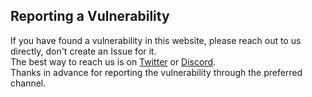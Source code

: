 ## Reporting a Vulnerability

If you have found a vulnerability in this website, please reach out to us directly, don't create an Issue for it.  
The best way to reach us is on [Twitter](https://twitter.com/backdfund) or [Discord](https://discord.gg/jpGvaFV3Rv).  
Thanks in advance for reporting the vulnerability through the preferred channel.
